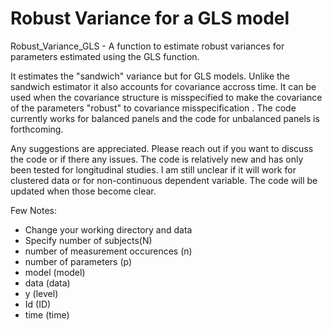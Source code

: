 # Robust Variance for a GLS model
Robust_Variance_GLS - A function to estimate robust variances for parameters estimated using the GLS function. 

It estimates the "sandwich" variance but for GLS models. Unlike the sandwich estimator it also accounts for covariance accross time. It can be used when the covariance structure is misspecified to make the covariance of the parameters "robust" to covariance misspecification . The code currently works for balanced panels and the code for unbalanced panels is forthcoming. 

Any suggestions are appreciated. Please reach out if you want to discuss the code or if there any issues. The code is relatively new and has only been tested for longitudinal studies. I am still unclear if it will work for clustered data or for non-continuous dependent variable. The code will be updated when those become clear. 

Few Notes:
- Change your working directory and data 
- Specify number of subjects(N)
- number of measurement occurences (n)
- number of parameters (p)
- model (model)
- data (data)
- y (level) 
- Id (ID)
- time (time)

